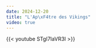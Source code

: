 ```yaml
---
date: 2024-12-20
title: "L'Ap\xF4tre des Vikings"
video: true
---
```



{{< youtube STgI7IaVR3I >}}

